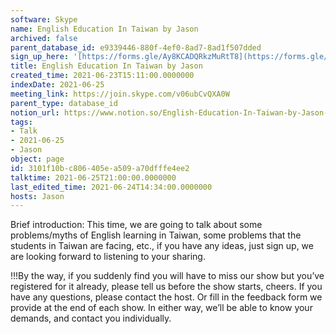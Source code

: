 ```yaml
---
software: Skype
name: English Education In Taiwan by Jason
archived: false
parent_database_id: e9339446-880f-4ef0-8ad7-8ad1f507dded
sign_up_here: '[https://forms.gle/Ay8KCADQRkzMuRtT8](https://forms.gle/Ay8KCADQRkzMuRtT8)'
title: English Education In Taiwan by Jason
created_time: 2021-06-23T15:11:00.0000000
indexDate: 2021-06-25
meeting_link: https://join.skype.com/v06ubCvQXA0W
parent_type: database_id
notion_url: https://www.notion.so/English-Education-In-Taiwan-by-Jason-3101f10bc806405ea509a70dfffe4ee2
tags:
- Talk
- 2021-06-25
- Jason
object: page
id: 3101f10b-c806-405e-a509-a70dfffe4ee2
talktime: 2021-06-25T21:00:00.0000000
last_edited_time: 2021-06-24T14:34:00.0000000
hosts: Jason
---
```




Brief introduction: This time, we are going to talk about some problems/myths of English learning in Taiwan, some problems that the students in Taiwan are facing, etc., if you have any ideas, just sign up, we are looking forward to listening to your sharing.

!!!By the way, if you suddenly find you will have to miss our show but you’ve registered for it already, please tell us before the show starts, cheers.
If you have any questions, please contact the host. Or fill in the feedback form we provide at the end of each show. In either way, we’ll be able to know your demands, and contact you individually.

